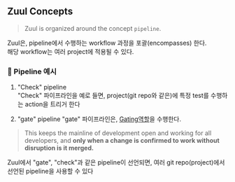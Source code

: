 ## Zuul Concepts

> Zuul is organized around the concept `pipeline`.

Zuul은, pipeline에서 수행하는 workflow 과정을 포괄(encompasses) 한다.  
해당 workflow는 여러 project에 적용될 수 있다.

### 🤔 Pipeline 예시

1. "Check" pipeline  
   "Check" 파이프라인을 예로 들면, project(git repo와 같은)에 특정 test를 수행하는 action을 트리거 한다

2. "gate" pipeline
   "gate" 파이프라인은, [Gating역할](https://zuul-ci.org/docs/zuul/latest/gating.html#project-gating)을 수행한다.

> This keeps the mainline of development open and working for all developers, and **only when a change is confirmed to work without disruption is it merged.**

Zuul에서 "gate", "check"과 같은 pipeline이 선언되면, 여러 git repo(project)에서 선언된 pipeline을 사용할 수 있다

